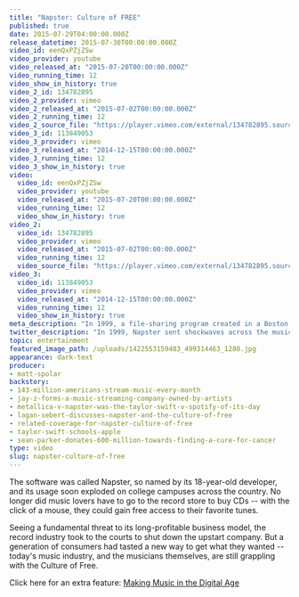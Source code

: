 ```yaml
---
title: "Napster: Culture of FREE"
published: true
date: 2015-07-29T04:00:00.000Z
release_datetime: 2015-07-30T00:00:00.000Z
video_id: eenQxPZjZSw
video_provider: youtube
video_released_at: "2015-07-20T00:00:00.000Z"
video_running_time: 12
video_show_in_history: true
video_2_id: 134782895
video_2_provider: vimeo
video_2_released_at: "2015-07-02T00:00:00.000Z"
video_2_running_time: 12
video_2_source_file: "https://player.vimeo.com/external/134782895.source.mov?s=eb24f394f8fc3d5aeeb21ad07d605ef3&profile_id=0&download=1"
video_3_id: 113849053
video_3_provider: vimeo
video_3_released_at: "2014-12-15T00:00:00.000Z"
video_3_running_time: 12
video_3_show_in_history: true
video:
  video_id: eenQxPZjZSw
  video_provider: youtube
  video_released_at: "2015-07-20T00:00:00.000Z"
  video_running_time: 12
  video_show_in_history: true
video_2:
  video_id: 134782895
  video_provider: vimeo
  video_released_at: "2015-07-02T00:00:00.000Z"
  video_running_time: 12
  video_source_file: "https://player.vimeo.com/external/134782895.source.mov?s=eb24f394f8fc3d5aeeb21ad07d605ef3&profile_id=0&download=1"
video_3:
  video_id: 113849053
  video_provider: vimeo
  video_released_at: "2014-12-15T00:00:00.000Z"
  video_running_time: 12
  video_show_in_history: true
meta_description: "In 1999, a file-sharing program created in a Boston dorm room sent shockwaves across the music industry and served notice that a major cultural shift was underway. "
twitter_description: "In 1999, Napster sent shockwaves across the music industry and ushered in the “culture of free.” "
topic: entertainment
featured_image_path: /uploads/1422553159483_499314463_1280.jpg
appearance: dark-text
producer:
- matt-spolar
backstory:
- 143-million-americans-stream-music-every-month
- jay-z-forms-a-music-streaming-company-owned-by-artists
- metallica-v-napster-was-the-taylor-swift-v-spotify-of-its-day
- lagan-sebert-discusses-napster-and-the-culture-of-free
- related-coverage-for-napster-culture-of-free
- taylor-swift-schools-apple
- sean-parker-donates-600-million-towards-finding-a-cure-for-cancer
type: video
slug: napster-culture-of-free
---
```


The software was called Napster, so named by its 18-year-old developer, and its usage soon exploded on college campuses across the country. No longer did music lovers have to go to the record store to buy CDs -- with the click of a mouse, they could gain free access to their favorite tunes.

Seeing a fundamental threat to its long-profitable business model, the record industry took to the courts to shut down the upstart company. But a generation of consumers had tasted a new way to get what they wanted -- today's music industry, and the musicians themselves, are still grappling with the Culture of Free.

Click here for an extra feature: [Making Music in the Digital Age](http://retroreport.org/reports/making-music-in-the-digital-age/)

